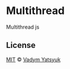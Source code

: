 # Multithread

Multithread js

## License

[MIT](https://tldrlegal.com/license/mit-license) © [Vadym Yatsyuk](https://github.com/vadimdez)
